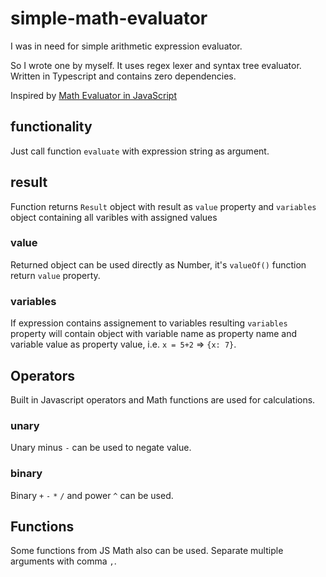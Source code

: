 # simple-math-evaluator

I was in need for simple arithmetic expression evaluator.

So I wrote one by myself. It uses regex lexer and syntax tree evaluator. Written in Typescript and contains zero dependencies.

Inspired by [Math Evaluator in JavaScript](https://ariya.io/2011/08/math-evaluator-in-javascript-part1)

## functionality

Just call function `evaluate` with expression string as argument.

## result

Function returns `Result` object with result as `value` property and `variables` object containing all varibles with assigned values

### value

Returned object can be used directly as Number, it's `valueOf()` function return `value` property.

### variables

If expression contains assignement to variables resulting `variables` property will contain object with variable name as property name and variable value as property value, i.e. `x = 5+2` => `{x: 7}`.

## Operators

Built in Javascript operators and Math functions are used for calculations.

### unary

Unary minus `-` can be used to negate value.

### binary

Binary `+` `-` `*` `/` and power `^` can be used.

## Functions

Some functions from JS Math also can be used.
Separate multiple arguments with comma `,`.
